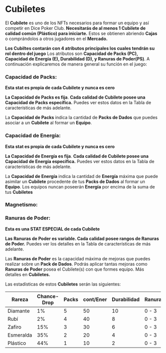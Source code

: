 # Cubiletes

El **Cubilete** es uno de los NFTs necesarios para formar un equipo y así competir en Dice Poker Club. **Necesitarás de al menos 1 Cubilete de calidad común (Plástico) para iniciarte.** Estos se obtienen abriendo **Cajas** o comprándolos a otros jugadores en el **Mercado.**

**Los Cubiltes contarán con 4 atributos principales los cuales tendrán su rol dentro del juego**
Los atributos son **Capacidad de Packs (PC), Capacidad de Energía (E), Durabilidad (D), y Ranuras de Poder(PS)**. A continuación explicaremos de manera general su función en el juego:

### **Capacidad de Packs:**

**Esta stat es propia de cada Cubilete y nunca es cero**

**La Capacidad de Packs es fija**. **Cada calidad de Cubilete posee una Capacidad de Packs específica.** Puedes ver estos datos en la Tabla de características de más adelante.

La **Capacidad de Packs** indica la cantidad de **Packs de Dados** que puedes asociar a un **Cubilete** al formar un **Equipo**.

### **Capacidad de Energía:**

**Esta stat es propia de cada Cubilete y nunca es cero**

**La Capacidad de Energía es fija**. **Cada calidad de Cubilete posee una Capacidad de Energía específica.** Puedes ver estos datos en la Tabla de características de más adelante.

La **Capacidad de Energía** indica la cantidad de **Energía** máxima que puede asimilar un **Cubilete** procedente de tus **Packs de Dados** al formar un **Equipo**. Los equipos nuncan poseerán **Energía** por encima de la suma de tus **Cubiletes**

### **Magnetismo:**
    


### Ranuras de Poder:

**Esta es una STAT ESPECIAL de cada Cubilete** 

**Las Ranuras de Poder es variable. Cada calidad posee rangos de Ranuras de Poder.** Puedes ver los detalles en la Tabla de características de más adelante.

Las **Ranuras de Poder** es la capacidad máxima de mejoras que puedes realizar sobre un **Pack de Dados**. Podrás aplicar tantas mejoras como **Ranuras de Poder** posea el Cubilete(s) con que formes equipo. Más detalles en **Cubiletes.**

Las estadísticas de estos **Cubiletes** serán las siguientes:

| Rareza    | Chance- Drop | Packs | cont/Ener | Durabilidad | Ranuras |
| ---       | ---          | ---   | ---       | ---        | ---      |
| Diamante  | 1%           | 5     | 50        | 10         | 0 - 3    |
| Rubí      | 2%           | 4     | 40        | 8          | 0 - 3    |
| Zafiro    | 15%          | 3     | 30        | 6          | 0 - 3    |
| Esmeralda | 35%          | 2     | 20        | 4          | 0 - 3    |
| Plástico  | 44%          | 1     | 10        | 2          | 0 - 3    |